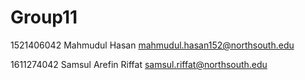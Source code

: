 # Group11

1521406042	Mahmudul Hasan	<mahmudul.hasan152@northsouth.edu>

1611274042	Samsul Arefin Riffat	 <samsul.riffat@northsouth.edu>

